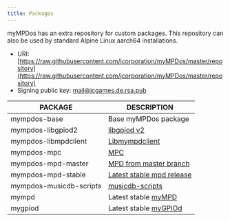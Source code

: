 ```yaml
---
title: Packages
---
```


myMPDos has an extra repository for custom packages. This repository can also be used by standard Alpine Linux aarch64 installations.

- URI: [https://raw.githubusercontent.com/jcorporation/myMPDos/master/repository](https://raw.githubusercontent.com/jcorporation/myMPDos/master/repository)
- Signing public key: [mail@jcgames.de.rsa.pub](https://github.com/jcorporation/myMPDos/blob/master/mympdos/build/mympdos-base/mympdos-base/fs/etc/apk/keys/mail%40jcgames.de.rsa.pub)

| PACKAGE | DESCRIPTION |
| ------- | ----------- |
| mympdos-base | Base myMPDos package |
| mympdos-libgpiod2 | [libgpiod v2](https://git.kernel.org/pub/scm/libs/libgpiod/libgpiod.git/) |
| mympdos-libmpdclient | [Libmympdclient](https://github.com/jcorporation/libmympdclient) |
| mympdos-mpc | [MPC](https://github.com/jcorporation/mpc) |
| mympdos-mpd-master | [MPD from master branch](https://github.com/MusicPlayerDaemon/MPD) |
| mympdos-mpd-stable | [Latest stable mpd release](https://github.com/MusicPlayerDaemon/MPD) |
| mympdos-musicdb-scripts | [musicdb-scripts](https://github.com/jcorporation/musicdb-scripts) |
| mympd | Latest stable [myMPD](https://github.com/jcorporation/myMPD) |
| mygpiod | Latest stable [myGPIOd](https://github.com/jcorporation/myGPIOd) |
